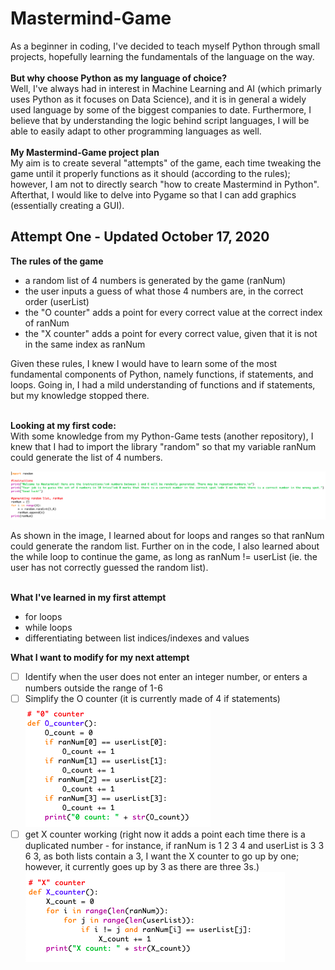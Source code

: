 # Mastermind-Game
As a beginner in coding, I've decided to teach myself Python through small projects, hopefully learning the fundamentals of the language on the way.<br/><br/>
**But why choose Python as my language of choice?** <br/>
Well, I've always had in interest in Machine Learning and AI (which primarly uses Python as it focuses on Data Science), and it is in general a widely used language by some of the biggest companies to date. Furthermore, I believe that by understanding the logic behind script languages, I will be able to easily adapt to other programming languages as well.<br/><br/>
**My Mastermind-Game project plan**<br/>
My aim is to create several "attempts" of the game, each time tweaking the game until it properly functions as it should (according to the rules); however, I am not to directly search "how to create Mastermind in Python". Afterthat, I would like to delve into Pygame so that I can add graphics (essentially creating a GUI). 

## Attempt One - Updated October 17, 2020
**The rules of the game**<br/>
* a random list of 4 numbers is generated by the game (ranNum)
* the user inputs a guess of what those 4 numbers are, in the correct order (userList)
* the "O counter" adds a point for every correct value at the correct index of ranNum
* the "X counter" adds a point for every correct value, given that it is not in the same index as ranNum <br/>

Given these rules, I knew I would have to learn some of the most fundamental components of Python, namely functions, if statements, and loops. Going in, I had a mild understanding of functions and if statements, but my knowledge stopped there. <br/><br/>

**Looking at my first code:**<br/>
With some knowledge from my Python-Game tests (another repository), I knew that I had to import the library "random" so that my variable ranNum could generate the list of 4 numbers. 

![Generating ranNum](https://github.com/j3nny-zhang/Mastermind-Game/blob/main/images/generating_ranNum.png)

As shown in the image, I learned about for loops and ranges so that ranNum could generate the random list. Further on in the code, I also learned about the while loop to continue the game, as long as ranNum != userList (ie. the user has not correctly guessed the random list). <br/><br/>

**What I've learned in my first attempt**
* for loops
* while loops
* differentiating between list indices/indexes and values

**What I want to modify for my next attempt** <br/>
- [ ] Identify when the user does not enter an integer number, or enters a numbers outside the range of 1-6
- [ ] Simplify the O counter (it is currently made of 4 if statements)<br/>
![O_counter](https://github.com/j3nny-zhang/Mastermind-Game/blob/main/images/O_counter.png)
- [ ] get X counter working (right now it adds a point each time there is a duplicated number - for instance, if ranNum is 1 2 3 4 and userList is 3 3 6 3, as both lists contain a 3, I want the X counter to go up by one; however, it currently goes up by 3 as there are three 3s.)<br/>
![X_counter](https://github.com/j3nny-zhang/Mastermind-Game/blob/main/images/X_counter.png)
